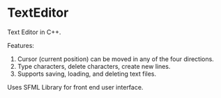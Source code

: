 # TextEditor
Text Editor in C++. 

Features:
  1. Cursor (current position) can be moved in any of the four directions.
  2. Type characters, delete characters, create new lines.
  3. Supports saving, loading, and deleting text files.

Uses SFML Library for front end user interface. 
